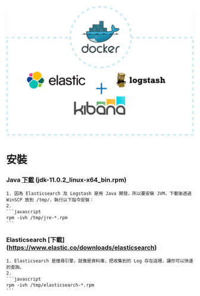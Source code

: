 

![](https://github.com/wdwd2233/Notes/blob/master/Linux/img/ELK.png?raw=true)


# 安裝

### Java [下載](https://www.oracle.com/technetwork/java/javase/downloads/jdk11-downloads-5066655.html) (jdk-11.0.2_linux-x64_bin.rpm)
	1. 因為 Elasticsearch 及 Logstash 是用 Java 開發，所以要安裝 JVM，下載後透過 WinSCP 放到 /tmp/，執行以下指令安裝：
	2.
	```javascript
	rpm -ivh /tmp/jre-*.rpm
	```
### Elasticsearch [下載] (https://www.elastic.co/downloads/elasticsearch)
	1. Elasticsearch 是搜尋引擎，就像是資料庫，把收集到的 Log 存在這裡，讓你可以快速的查詢。
	2.
	```javascript
	rpm -ivh /tmp/elasticsearch-*.rpm
	```